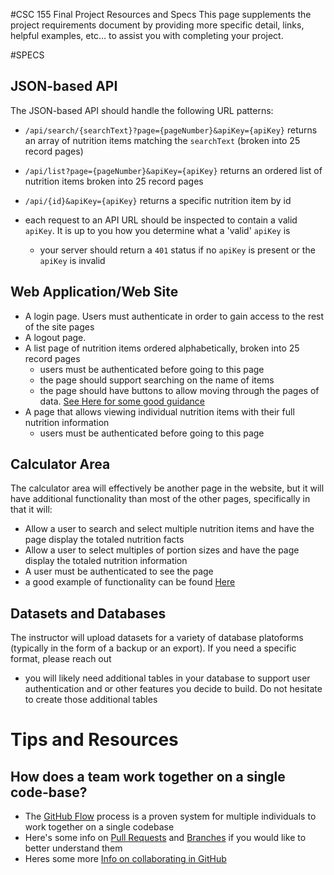 #CSC 155 Final Project Resources and Specs
This page supplements the project requirements document by providing more specific detail, links, helpful examples, etc... to assist you with completing your project.

#SPECS
## JSON-based API
The JSON-based API should handle the following URL patterns: 

- `/api/search/{searchText}?page={pageNumber}&apiKey={apiKey}` 
returns an array of nutrition items matching the `searchText` (broken into 25 record pages)

- `/api/list?page={pageNumber}&apiKey={apiKey}`
returns an ordered list of nutrition items broken into 25 record pages

- `/api/{id}&apiKey={apiKey}` 
returns a specific nutrition item by id

- each request to an API URL should be inspected to contain a valid `apiKey`. It is up to you how you determine what a 'valid' `apiKey` is
  - your server should return a `401` status if no `apiKey` is present or the `apiKey` is invalid

## Web Application/Web Site
- A login page. Users must authenticate in order to gain access to the rest of the site pages
- A logout page.
- A list page of nutrition items ordered alphabetically, broken into 25 record pages
  - users must be authenticated before going to this page
  - the page should support searching on the name of items
  - the page should have buttons to allow moving through the pages of data. [See Here for some good guidance](https://gist.github.com/brajeshwar/2802235)
- A page that allows viewing individual nutrition items with their full nutrition information
  - users must be authenticated before going to this page

## Calculator Area
The calculator area will effectively be another page in the website, but it will have additional functionality than most of the other pages, specifically in that it will: 
- Allow a user to search and select multiple nutrition items and have the page display the totaled nutrition facts
- Allow a user to select multiples of portion sizes and have the page display the totaled nutrition information
- A user must be authenticated to see the page
- a good example of functionality can be found [Here](http://www.myfitnesspal.com/recipe/calculator)
 
## Datasets and Databases
The instructor will upload datasets for a variety of database platoforms (typically in the form of a backup or an export). If you need a specific format, please reach out
- you will likely need additional tables in your database to support user authentication and or other features you decide to build. Do not hesitate to create those additional tables

# Tips and Resources
## How does a team work together on a single code-base?
- The [GitHub Flow](https://guides.github.com/introduction/flow/) process is a proven system for multiple individuals to work together on a single codebase
- Here's some info on [Pull Requests](https://help.github.com/articles/using-pull-requests/) and [Branches](https://help.github.com/articles/creating-and-deleting-branches-within-your-repository/) if you would like to better understand them
- Heres some more [Info on collaborating in GitHub](https://help.github.com/categories/collaborating-on-projects-using-issues-and-pull-requests/)
